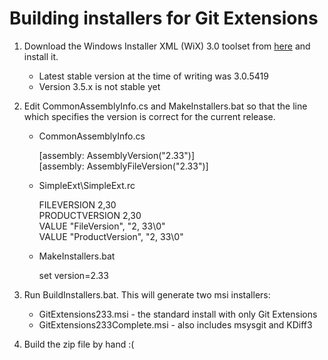 Building installers for Git Extensions
======================================

1. Download the Windows Installer XML (WiX) 3.0 toolset from
   [here](http://wix.sourceforge.net/releases/) and install it.
    * Latest stable version at the time of writing was 3.0.5419
    * Version 3.5.x is not stable yet

2. Edit CommonAssemblyInfo.cs and MakeInstallers.bat so that the line which 
   specifies the version is correct for the current release.
   * CommonAssemblyInfo.cs

      [assembly: AssemblyVersion("2.33")]  
      [assembly: AssemblyFileVersion("2.33")]
   * SimpleExt\SimpleExt.rc

      FILEVERSION 2,30  
      PRODUCTVERSION 2,30  
      VALUE "FileVersion", "2, 33\0"  
      VALUE "ProductVersion", "2, 33\0"
   * MakeInstallers.bat

      set version=2.33

3. Run BuildInstallers.bat. This will generate two msi installers:   
    * GitExtensions233.msi - the standard install with only Git Extensions
    * GitExtensions233Complete.msi - also includes msysgit and KDiff3

4. Build the zip file by hand :(
